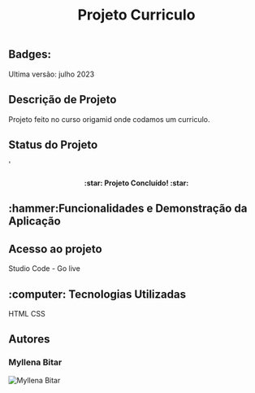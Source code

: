 <h1 align="center">Projeto Curriculo</h1>

<img src="" alt="">

<h2>Badges:</h2>

Ultima versão: julho 2023

<h2>Descrição de Projeto</h2>
  Projeto feito no curso origamid onde codamos um curriculo.

<h2>Status do Projeto</h2>'
<h4 align="center">
  :star: Projeto Concluído! :star:
</h4>
<h2>:hammer:Funcionalidades e Demonstração da Aplicação</h2>
 
  
<h2>Acesso ao projeto</h2>
  Studio Code - Go live 

<h2> :computer: Tecnologias Utilizadas</h2>
  HTML
  CSS

<H2>Autores</H2>
<h3>Myllena Bitar</h3>
<img src="https://avatars.githubusercontent.com/u/111917539?v=4" alt="Myllena Bitar">

